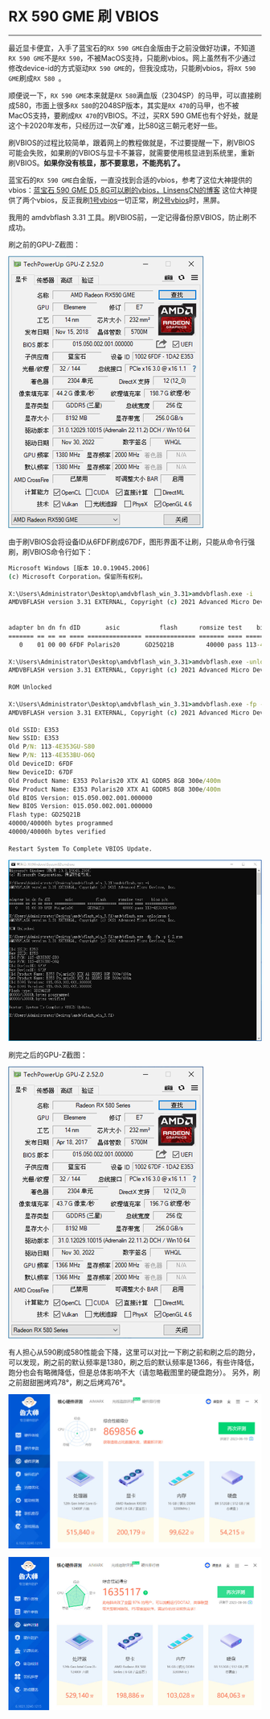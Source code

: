 # RX 590 GME 刷 VBIOS

------

  最近显卡便宜，入手了蓝宝石的`RX 590 GME`白金版由于之前没做好功课，不知道`RX 590 GME`不是`RX 590`，不被MacOS支持，只能刷vbios。网上虽然有不少通过修改device-id的方式驱动`RX 590 GME`的，但我没成功，只能刷vbios，将`RX 590 GME`刷成`RX 580 `。

  顺便说一下，`RX 590 GME`本来就是`RX 580`满血版（2304SP）的马甲，可以直接刷成580，市面上很多`RX 580`的2048SP版本，其实是`RX 470`的马甲，也不被MacOS支持，要刷成`RX 470`的VBIOS。不过，买RX 590 GME也有个好处，就是这个卡2020年发布，只经历过一次矿难，比580这三朝元老好一些。

  刷VBIOS的过程比较简单，跟着网上的教程做就是，不过要提醒一下，刷VBIOS可能会失败，如果刷的VBIOS与显卡不兼容，就需要使用核显进到系统里，重新刷VBIOS。**如果你没有核显，那不要意思，不能亮机了。**

蓝宝石的`RX 590 GME`白金版，一直没找到合适的vbios，参考了这位大神提供的vbios：[蓝宝石 590 GME D5 8G可以刷的vbios，LinsensCN的博客](https://blog.csdn.net/Zhaodong_it/article/details/130265498?spm=1001.2014.3001.5502) 这位大神提供了两个vbios，反正我刷[1号vbios](./580/vbios/1.rom)一切正常，刷[2号vbios](./580/vbios/2.rom)时，黑屏。

我用的 amdvbflash 3.31 工具。刷VBIOS前，一定记得备份原VBIOS，防止刷不成功。

刷之前的GPU-Z截图：

![刷VBIOS前的GPUZ截图](./590GME/gpuz.gif)

由于刷VBIOS会将设备ID从6FDF刷成67DF，图形界面不让刷，只能从命令行强刷，刷VBIOS命令行如下：

```cmd
Microsoft Windows [版本 10.0.19045.2006]
(c) Microsoft Corporation。保留所有权利。

X:\Users\Administrator\Desktop\amdvbflash_win_3.31>amdvbflash.exe -i
AMDVBFLASH version 3.31 EXTERNAL, Copyright (c) 2021 Advanced Micro Devices, Inc.


adapter bn dn fn dID       asic           flash      romsize test    bios p/n
======= == == == ==== =============== ============== ======= ==== ==============
   0    01 00 00 6FDF Polaris20       GD25Q21B         40000 pass 113-4E353GU-S80

X:\Users\Administrator\Desktop\amdvbflash_win_3.31>amdvbflash.exe -unlockrom 0
AMDVBFLASH version 3.31 EXTERNAL, Copyright (c) 2021 Advanced Micro Devices, Inc.

ROM Unlocked

X:\Users\Administrator\Desktop\amdvbflash_win_3.31>amdvbflash.exe -fp -fa -p 0 1.rom
AMDVBFLASH version 3.31 EXTERNAL, Copyright (c) 2021 Advanced Micro Devices, Inc.

Old SSID: E353
New SSID: E353
Old P/N: 113-4E353GU-S80
New P/N: 113-4E353BU-O6Q
Old DeviceID: 6FDF
New DeviceID: 67DF
Old Product Name: E353 Polaris20 XTX A1 GDDR5 8GB 300e/400m
New Product Name: E353 Polaris20 XTX A1 GDDR5 8GB 300e/400m
Old BIOS Version: 015.050.002.001.000000
New BIOS Version: 015.050.002.001.000000
Flash type: GD25Q21B
40000/40000h bytes programmed
40000/40000h bytes verified

Restart System To Complete VBIOS Update.
```

![刷VBIOS命令行](./580/amdvbflashCMD.png)

刷完之后的GPU-Z截图：

![刷VBIOS后的GPUZ截图](./580/gpuz.gif)

有人担心从590刷成580性能会下降，这里可以对比一下刷之前和刷之后的跑分，可以发现，刷之前的默认频率是1380，刷之后的默认频率是1366，有些许降低，跑分也会有略微降低，但是总体影响不大（请忽略截图里的硬盘跑分）。
另外，刷之前甜甜圈烤鸡78°，刷之后烤鸡76°。

![刷BIOS之前跑分](./590GME/刷BIOS之前跑分.jpg)

![刷BIOS之后跑分](./580/刷BIOS之后跑分.jpg)
